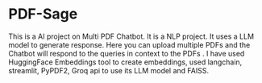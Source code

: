 # PDF-Sage
This is a AI project on Multi PDF Chatbot. It is a NLP project. It uses a LLM model to generate response. Here you can upload multiple PDFs and the Chatbot will respond to the queries in context to the PDFs . I have used HuggingFace Embeddings tool to create embeddings, used langchain, streamlit,  PyPDF2, Groq api to use its LLM model and FAISS.
